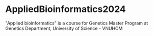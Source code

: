 # AppliedBioinformatics2024
"Applied bioinformatics" is a course for Genetics Master Program at Genetics Department, University of Science - VNUHCM
